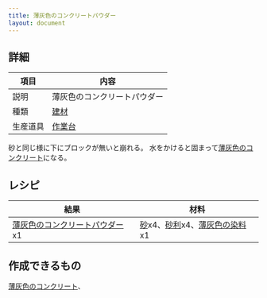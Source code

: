 ```yaml
---
title: 薄灰色のコンクリートパウダー
layout: document
---
```

## 詳細

|項目|内容|
|---|---|
|説明|薄灰色のコンクリートパウダー|
|種類|[建材](建材)|
|生産道具|[作業台](作業台)|

砂と同じ様に下にブロックが無いと崩れる。
水をかけると固まって[薄灰色のコンクリート](薄灰色のコンクリート)になる。

## レシピ

|結果|材料|
|---|---|
|[薄灰色のコンクリートパウダー](薄灰色のコンクリートパウダー)x1|[砂](砂)x4、[砂利](砂利)x4、[薄灰色の染料](薄灰色の染料)x1|

## 作成できるもの

[薄灰色のコンクリート](薄灰色のコンクリート)、
